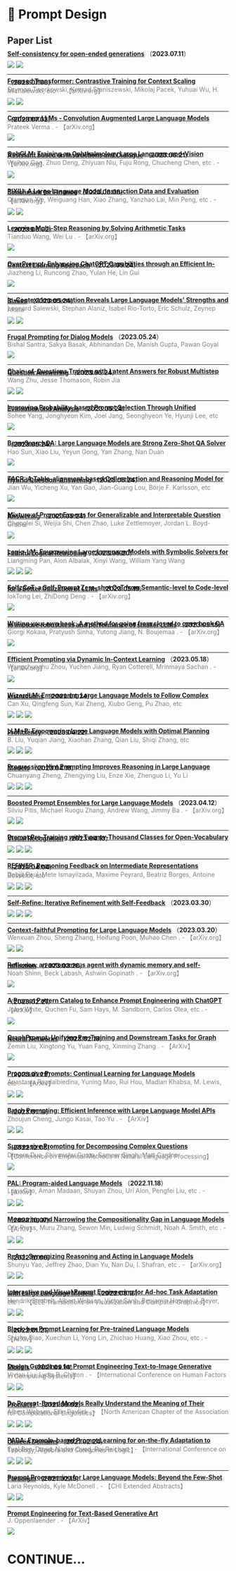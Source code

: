 # 📄 Prompt Design

## Paper List

<div style="line-height:0.2em;">


[**Self-consistency for open-ended generations**](https://arxiv.org/abs/2307.06857) （**2023.07.11**）



![](https://img.shields.io/badge/Citations-0-green)  ![](https://img.shields.io/badge/Mendeley%20Readers-5-red)

---

[**Focused Transformer: Contrastive Training for Context Scaling**](https://doi.org/10.48550/arXiv.2307.03170) （**2023.07.06**）

<font color="gray">Szymon Tworkowski, Konrad Staniszewski, Mikolaj Pacek, Yuhuai Wu, H. Michalewski, etc .  - 【arXiv.org】</font>

![](https://img.shields.io/badge/Citations-0-green)  [![](https://img.shields.io/badge/Github%20Stars-788-blue)](https://github.com/cstankonrad/long_llama)

---

[**Conformer LLMs - Convolution Augmented Large Language Models**](https://doi.org/10.48550/arXiv.2307.00461) （**2023.07.02**）

<font color="gray">Prateek Verma .  - 【arXiv.org】</font>

![](https://img.shields.io/badge/Citations-0-green)

---

[**OphGLM: Training an Ophthalmology Large Language-and-Vision Assistant based on Instructions and Dialogue**](https://doi.org/10.48550/arXiv.2306.12174) （**2023.06.21**）

<font color="gray">Weihao Gao, Zhuo Deng, Zhiyuan Niu, Fuju Rong, Chucheng Chen, etc .  - 【arXiv.org】</font>

![](https://img.shields.io/badge/Citations-0-green)

---

[**PIXIU: A Large Language Model, Instruction Data and Evaluation Benchmark for Finance**](https://doi.org/10.48550/arXiv.2306.05443) （**2023.06.08**）

<font color="gray">Qianqian Xie, Weiguang Han, Xiao Zhang, Yanzhao Lai, Min Peng, etc .  - 【arXiv.org】</font>

![](https://img.shields.io/badge/Citations-0-green)  [![](https://img.shields.io/badge/Github%20Stars-123-blue)](https://github.com/chancefocus/pixiu)

---

[**Learning Multi-Step Reasoning by Solving Arithmetic Tasks**](https://doi.org/10.48550/arXiv.2306.01707) （**2023.06.02**）

<font color="gray">Tianduo Wang, Wei Lu .  - 【arXiv.org】</font>

![](https://img.shields.io/badge/Citations-1-green)

---

[**OverPrompt: Enhancing ChatGPT Capabilities through an Efficient In-Context Learning Approach**](https://arxiv.org/abs/2305.14973) （**2023.05.24**）

<font color="gray">Jiazheng Li, Runcong Zhao, Yulan He, Lin Gui </font>

![](https://img.shields.io/badge/Citations-0-green)

---

[**In-Context Impersonation Reveals Large Language Models' Strengths and Biases**](https://arxiv.org/abs/2305.14930) （**2023.05.24**）

<font color="gray">Leonard Salewski, Stephan Alaniz, Isabel Rio-Torto, Eric Schulz, Zeynep Akata </font>

![](https://img.shields.io/badge/Citations-0-green)  ![](https://img.shields.io/badge/Mendeley%20Readers-2-red)

---

[**Frugal Prompting for Dialog Models**](https://arxiv.org/abs/2305.14919) （**2023.05.24**）

<font color="gray">Bishal Santra, Sakya Basak, Abhinandan De, Manish Gupta, Pawan Goyal </font>

![](https://img.shields.io/badge/Citations-0-green)

---

[**Chain-of-Questions Training with Latent Answers for Robust Multistep Question Answering**](https://arxiv.org/abs/2305.14901) （**2023.05.24**）

<font color="gray">Wang Zhu, Jesse Thomason, Robin Jia </font>

![](https://img.shields.io/badge/Citations-0-green)  ![](https://img.shields.io/badge/Mendeley%20Readers-2-red)

---

[**Improving Probability-based Prompt Selection Through Unified Evaluation and Analysis**](https://arxiv.org/abs/2305.14877) （**2023.05.24**）

<font color="gray">Sohee Yang, Jonghyeon Kim, Joel Jang, Seonghyeon Ye, Hyunji Lee, etc </font>

![](https://img.shields.io/badge/Citations-0-green)

---

[**BeamSearchQA: Large Language Models are Strong Zero-Shot QA Solver**](https://arxiv.org/abs/2305.14766) （**2023.05.24**）

<font color="gray">Hao Sun, Xiao Liu, Yeyun Gong, Yan Zhang, Nan Duan </font>

![](https://img.shields.io/badge/Citations-0-green)

---

[**TACR: A Table-alignment-based Cell-selection and Reasoning Model for Hybrid Question-Answering**](https://arxiv.org/abs/2305.14682) （**2023.05.24**）

<font color="gray">Jian Wu, Yicheng Xu, Yan Gao, Jian-Guang Lou, Börje F. Karlsson, etc </font>

![](https://img.shields.io/badge/Citations-0-green)

---

[**Mixture of Prompt Experts for Generalizable and Interpretable Question Answering**](https://arxiv.org/abs/2305.14628) （**2023.05.24**）

<font color="gray">Chenglei Si, Weijia Shi, Chen Zhao, Luke Zettlemoyer, Jordan L. Boyd-Graber </font>

![](https://img.shields.io/badge/Citations-0-green)

---

[**Logic-LM: Empowering Large Language Models with Symbolic Solvers for Faithful Logical Reasoning**](https://arxiv.org/abs/2305.12295) （**2023.05.20**）

<font color="gray">Liangming Pan, Alon Albalak, Xinyi Wang, William Yang Wang </font>

![](https://img.shields.io/badge/Citations-0-green)  ![](https://img.shields.io/badge/Mendeley%20Readers-5-red)  [![](https://img.shields.io/badge/Github%20Stars-23-blue)](https://github.com/teacherpeterpan/logic-llm)

---

[**SelfzCoT: a Self-Prompt Zero-shot CoT from Semantic-level to Code-level for a Better Utilization of LLMs**](https://doi.org/10.48550/arXiv.2305.11461) （**2023.05.19**）

<font color="gray">IokTong Lei, ZhiDong Deng .  - 【arXiv.org】</font>

![](https://img.shields.io/badge/Citations-0-green)

---

[**Writing your own book: A method for going from closed to open book QA to improve robustness and performance of smaller LLMs**](https://doi.org/10.48550/arXiv.2305.11334) （**2023.05.18**）

<font color="gray">Giorgi Kokaia, Pratyush Sinha, Yutong Jiang, N. Boujemaa .  - 【arXiv.org】</font>

![](https://img.shields.io/badge/Citations-0-green)

---

[**Efficient Prompting via Dynamic In-Context Learning**](https://doi.org/10.48550/arXiv.2305.11170) （**2023.05.18**）

<font color="gray">Wangchunshu Zhou, Yuchen Jiang, Ryan Cotterell, Mrinmaya Sachan .  - 【arXiv.org】</font>

![](https://img.shields.io/badge/Citations-0-green)

---

[**WizardLM: Empowering Large Language Models to Follow Complex Instructions**](https://arxiv.org/abs/2304.12244) （**2023.04.24**）

<font color="gray">Can Xu, Qingfeng Sun, Kai Zheng, Xiubo Geng, Pu Zhao, etc </font>

![](https://img.shields.io/badge/Citations-0-green)  ![](https://img.shields.io/badge/Mendeley%20Readers-29-red)  [![](https://img.shields.io/badge/Github%20Stars-1.7k-blue)](https://github.com/nlpxucan/wizardlm)

---

[**LLM+P: Empowering Large Language Models with Optimal Planning Proficiency**](https://arxiv.org/abs/2304.11477) （**2023.04.22**）

<font color="gray">B. Liu, Yuqian Jiang, Xiaohan Zhang, Qian Liu, Shiqi Zhang, etc </font>

![](https://img.shields.io/badge/Citations-0-green)  ![](https://img.shields.io/badge/Mendeley%20Readers-25-red)  [![](https://img.shields.io/badge/Github%20Stars-150-blue)](https://github.com/Cranial-XIX/llm-pddl)

---

[**Progressive-Hint Prompting Improves Reasoning in Large Language Models**](https://arxiv.org/abs/2304.09797) （**2023.04.19**）

<font color="gray">Chuanyang Zheng, Zhengying Liu, Enze Xie, Zhenguo Li, Yu Li </font>

![](https://img.shields.io/badge/Citations-1-green)  ![](https://img.shields.io/badge/Mendeley%20Readers-34-red)  [![](https://img.shields.io/badge/Github%20Stars-116-blue)](https://github.com/chuanyang-Zheng/Progressive-Hint)

---

[**Boosted Prompt Ensembles for Large Language Models**](https://doi.org/10.48550/arXiv.2304.05970) （**2023.04.12**）

<font color="gray">Silviu Pitis, Michael Ruogu Zhang, Andrew Wang, Jimmy Ba .  - 【arXiv.org】</font>

![](https://img.shields.io/badge/Citations-0-green)  [![](https://img.shields.io/badge/Github%20Stars-17-blue)](https://github.com/awwang10/llmpromptboosting)

---

[**Prompt Pre-Training with Twenty-Thousand Classes for Open-Vocabulary Visual Recognition**](https://arxiv.org/abs/2304.04704) （**2023.04.10**）



![](https://img.shields.io/badge/Citations-0-green)  ![](https://img.shields.io/badge/Mendeley%20Readers-32-red)  [![](https://img.shields.io/badge/Github%20Stars-181-blue)](https://github.com/amazon-science/prompt-pretraining)

---

[**REFINER: Reasoning Feedback on Intermediate Representations**](https://arxiv.org/abs/2304.01904) （**2023.04.04**）

<font color="gray">Debjit Paul, Mete Ismayilzada, Maxime Peyrard, Beatriz Borges, Antoine Bosselut, etc </font>

![](https://img.shields.io/badge/Citations-0-green)  ![](https://img.shields.io/badge/Mendeley%20Readers-14-red)  [![](https://img.shields.io/badge/Github%20Stars-31-blue)](https://github.com/debjitpaul/refiner)

---

[**Self-Refine: Iterative Refinement with Self-Feedback**](https://arxiv.org/abs/2303.17651) （**2023.03.30**）



![](https://img.shields.io/badge/Citations-0-green)  ![](https://img.shields.io/badge/Mendeley%20Readers-64-red)  [![](https://img.shields.io/badge/Github%20Stars-235-blue)](https://github.com/madaan/self-refine)

---

[**Context-faithful Prompting for Large Language Models**](https://doi.org/10.48550/arXiv.2303.11315) （**2023.03.20**）

<font color="gray">Wenxuan Zhou, Sheng Zhang, Hoifung Poon, Muhao Chen .  - 【arXiv.org】</font>

![](https://img.shields.io/badge/Citations-0-green)  [![](https://img.shields.io/badge/Github%20Stars-24-blue)](https://github.com/wzhouad/context-faithful-llm)

---

[**Reflexion: an autonomous agent with dynamic memory and self-reflection**](https://doi.org/10.48550/arXiv.2303.11366) （**2023.03.20**）

<font color="gray">Noah Shinn, Beck Labash, Ashwin Gopinath .  - 【arXiv.org】</font>

![](https://img.shields.io/badge/Citations-4-green)

---

[**A Prompt Pattern Catalog to Enhance Prompt Engineering with ChatGPT**](https://doi.org/10.48550/arXiv.2302.11382) （**2023.02.21**）

<font color="gray">Jules White, Quchen Fu, Sam Hays, M. Sandborn, Carlos Olea, etc .  - 【ArXiv】</font>

![](https://img.shields.io/badge/Citations-3-green)

---

[**GraphPrompt: Unifying Pre-Training and Downstream Tasks for Graph Neural Networks**](https://doi.org/10.48550/arXiv.2302.08043) （**2023.02.16**）

<font color="gray">Zemin Liu, Xingtong Yu, Yuan Fang, Xinming Zhang .  - 【ArXiv】</font>

![](https://img.shields.io/badge/Citations-0-green)

---

[**Progressive Prompts: Continual Learning for Language Models**](https://doi.org/10.48550/arXiv.2301.12314) （**2023.01.29**）

<font color="gray">Anastasia Razdaibiedina, Yuning Mao, Rui Hou, Madian Khabsa, M. Lewis, etc .  - 【ArXiv】</font>

![](https://img.shields.io/badge/Citations-2-green)  [![](https://img.shields.io/badge/Github%20Stars-58-blue)](https://github.com/arazd/ProgressivePrompts)

---

[**Batch Prompting: Efficient Inference with Large Language Model APIs**](https://doi.org/10.48550/arXiv.2301.08721) （**2023.01.19**）

<font color="gray">Zhoujun Cheng, Jungo Kasai, Tao Yu .  - 【ArXiv】</font>

![](https://img.shields.io/badge/Citations-0-green)  [![](https://img.shields.io/badge/Github%20Stars-30-blue)](https://github.com/hkunlp/batch-prompting)

---

[**Successive Prompting for Decomposing Complex Questions**](https://doi.org/10.48550/arXiv.2212.04092) （**2022.12.08**）

<font color="gray">Dheeru Dua, Shivanshu Gupta, Sameer Singh, Matt Gardner .  - 【Conference on Empirical Methods in Natural Language Processing】</font>

![](https://img.shields.io/badge/Citations-9-green)

---

[**PAL: Program-aided Language Models**](https://doi.org/10.48550/arXiv.2211.10435) （**2022.11.18**）

<font color="gray">Luyu Gao, Aman Madaan, Shuyan Zhou, Uri Alon, Pengfei Liu, etc .  - 【ArXiv】</font>

![](https://img.shields.io/badge/Citations-25-green)  [![](https://img.shields.io/badge/Github%20Stars-555-blue)](https://github.com/srush/minichain)

---

[**Measuring and Narrowing the Compositionality Gap in Language Models**](https://doi.org/10.48550/arXiv.2210.03350) （**2022.10.07**）

<font color="gray">Ofir Press, Muru Zhang, Sewon Min, Ludwig Schmidt, Noah A. Smith, etc .  - 【ArXiv】</font>

![](https://img.shields.io/badge/Citations-28-green)  [![](https://img.shields.io/badge/Github%20Stars-202-blue)](https://github.com/ofirpress/self-ask)

---

[**ReAct: Synergizing Reasoning and Acting in Language Models**](https://doi.org/10.48550/arXiv.2210.03629) （**2022.10.06**）

<font color="gray">Shunyu Yao, Jeffrey Zhao, Dian Yu, Nan Du, I. Shafran, etc .  - 【arXiv.org】</font>

![](https://img.shields.io/badge/Citations-29-green)  [![](https://img.shields.io/badge/Github%20Stars-503-blue)](https://github.com/ysymyth/ReAct)

---

[**Interactive and Visual Prompt Engineering for Ad-hoc Task Adaptation with Large Language Models**](https://doi.org/10.1109/TVCG.2022.3209479) （**2022.08.16**）

<font color="gray">Hendrik Strobelt, Albert Webson, Victor Sanh, Benjamin Hoover, J. Beyer, etc .  - 【IEEE Transactions on Visualization and Computer Graphics】</font>

![](https://img.shields.io/badge/Citations-10-green)  ![](https://img.shields.io/badge/Mendeley%20Readers-35-red)

---

[**Black-box Prompt Learning for Pre-trained Language Models**](https://arxiv.org/abs/2201.08531) （**2022.01.21**）

<font color="gray">Shizhe Diao, Xuechun Li, Yong Lin, Zhichao Huang, Xiao Zhou, etc .  - 【ArXiv】</font>

![](https://img.shields.io/badge/Citations-17-green)  ![](https://img.shields.io/badge/Mendeley%20Readers-42-red)  [![](https://img.shields.io/badge/Github%20Stars-34-blue)](https://github.com/shizhediao/black-box-prompt-learning)

---

[**Design Guidelines for Prompt Engineering Text-to-Image Generative Models**](https://doi.org/10.1145/3491102.3501825) （**2021.09.14**）

<font color="gray">Vivian Liu, Lydia B. Chilton .  - 【International Conference on Human Factors in Computing Systems】</font>

![](https://img.shields.io/badge/Citations-44-green)  ![](https://img.shields.io/badge/Mendeley%20Readers-72-red)

---

[**Do Prompt-Based Models Really Understand the Meaning of Their Prompts?**](https://doi.org/10.18653/v1/2022.naacl-main.167) （**2021.09.02**）

<font color="gray">Albert Webson, Ellie Pavlick .  - 【North American Chapter of the Association for Computational Linguistics】</font>

![](https://img.shields.io/badge/Citations-71-green)  ![](https://img.shields.io/badge/Mendeley%20Readers-174-red)  [![](https://img.shields.io/badge/Github%20Stars-74-blue)](https://github.com/awebson/prompt_semantics)

---

[**PADA: Example-based Prompt Learning for on-the-fly Adaptation to Unseen Domains**](https://doi.org/10.1162/tacl_a_00468) （**2021.02.24**）

<font color="gray">Eyal Ben-David, Nadav Oved, Roi Reichart .  - 【International Conference on Topology, Algebra and Categories in Logic】</font>

![](https://img.shields.io/badge/Citations-28-green)  ![](https://img.shields.io/badge/Mendeley%20Readers-90-red)  [![](https://img.shields.io/badge/Github%20Stars-46-blue)](https://github.com/eyalbd2/PADA)

---

[**Prompt Programming for Large Language Models: Beyond the Few-Shot Paradigm**](https://doi.org/10.1145/3411763.3451760) （**2021.02.15**）

<font color="gray">Laria Reynolds, Kyle McDonell .  - 【CHI Extended Abstracts】</font>

![](https://img.shields.io/badge/Citations-149-green)  ![](https://img.shields.io/badge/Mendeley%20Readers-205-red)

---

[**Prompt Engineering for Text-Based Generative Art**](https://doi.org/10.48550/arXiv.2204.13988) 

<font color="gray">J. Oppenlaender .  - 【ArXiv】</font>

![](https://img.shields.io/badge/Citations-4-green)


</div>

# CONTINUE...